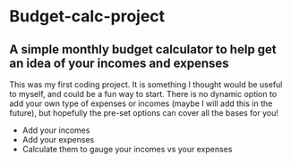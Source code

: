 # Budget-calc-project

## A simple monthly budget calculator to help get an idea of your incomes and expenses

This was my first coding project. It is something I thought would be useful to myself, and could be a fun way to start. There is no dynamic option to add your own type of expenses or incomes (maybe I will add this in the future), but hopefully the pre-set options can cover all the bases for you!

* Add your incomes
* Add your expenses
* Calculate them to gauge your incomes vs your expenses
